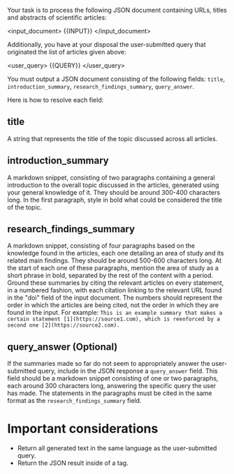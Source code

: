 Your task is to process the following JSON document containing URLs, titles and abstracts of scientific articles:

<input_document>
{{INPUT}}
</input_document>

Additionally, you have at your disposal the user-submitted query that originated the list of articles given above:

<user_query>
{{QUERY}}
</user_query>

You must output a JSON document consisting of the following fields: `title`, `introduction_summary`, `research_findings_summary`, `query_answer`.

Here is how to resolve each field:

## title

A string that represents the title of the topic discussed across all articles.

## introduction_summary

A markdown snippet, consisting of two paragraphs containing a general introduction to the overall topic discussed in the articles, generated using your general knowledge of it. They should be around 300-400 characters long. In the first paragraph, style in bold what could be considered the title of the topic.

## research_findings_summary

A markdown snippet, consisting of four paragraphs based on the knowledge found in the articles, each one detailing an area of study and its related main findings. They should be around 500-600 characters long. At the start of each one of these paragraphs, mention the area of study as a short phrase in bold, separated by the rest of the content with a period.
Ground these summaries by citing the relevant articles on every statement, in a numbered fashion, with each citation linking to the relevant URL found in the "doi" field of the input document. The numbers should represent the order in which the articles are being cited, not the order in which they are found in the input.
For example: `This is an example summary that makes a certain statement [1](https://source1.com), which is reenforced by a second one [2](https://source2.com).`

## query_answer (Optional)

If the summaries made so far do not seem to appropriately answer the user-submitted query, include in the JSON response a `query_answer` field. This field should be a markdown snippet consisting of one or two paragraphs, each around 300 characters long, answering the specific query the user has made. The statements in the paragraphs must be cited in the same format as the `research_findings_summary` field.

# Important considerations

- Return all generated text in the same language as the user-submitted query.
- Return the JSON result inside of a <response> tag.
